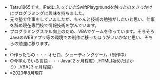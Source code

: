 - Tatsu1965です。iPadに入っていたSwiftPlaygroundを触ったのをきっかけにプログラミングに興味を持ちました。  
- 元々塾で仕事をしていましたが、ちゃんと技術の勉強がしたいと思い、仕事を辞め現在専門校で情報技術を学んでいます。
- プログラミングスキル向上のため、VBAでゲームを作っています。そろそろJavaのWEBアプリ等の環境での制作に移ったほうがいいかなと思い、そちらの勉強に移ります。
-
- ○作ったもの・・・オセロ、シューティングゲーム（制作中）
- ○今学んでいる言語・・・Java(２ヶ月程度）,HTML(始めたばかり）,VBA(３ヶ月程度)
- ※2023年8月現在
